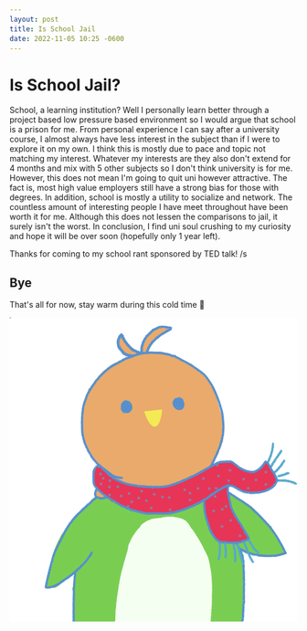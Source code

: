 ```yaml
---
layout: post
title: Is School Jail
date: 2022-11-05 10:25 -0600
---
```


# Is School Jail?

School, a learning institution? Well I personally learn better through a project based low pressure based environment so I would argue that school is a prison for me. From personal experience I can say after a university course, I almost always have less interest in the subject than if I were to explore it on my own. I think this is mostly due to pace and topic not matching my interest. Whatever my interests are they also don't extend for 4 months and mix with 5 other subjects so I don't think university is for me. However, this does not mean I'm going to quit uni however attractive. The fact is, most high value employers still have a strong bias for those with degrees. In addition, school is mostly a utility to socialize and network. The countless amount of interesting people I have meet throughout have been worth it for me. Although this does not lessen the comparisons to jail, it surely isn't the worst. In conclusion, I find uni soul crushing to my curiosity and hope it will be over soon (hopefully only 1 year left).

Thanks for coming to my school rant sponsored by TED talk! /s

## Bye

That's all for now, stay warm during this cold time 🧣

![scraf.png](../assets/img/other/scraf.png)